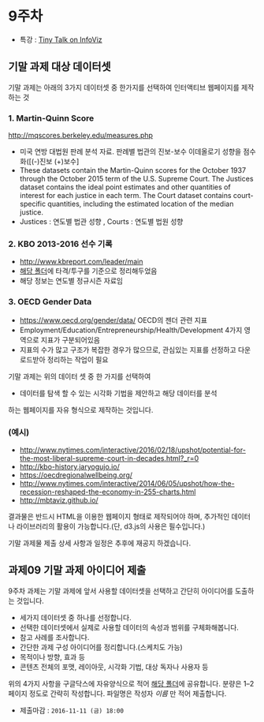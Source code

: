 9주차
===

- 특강 : [Tiny Talk on InfoViz](https://docs.google.com/presentation/d/1Ka3gCmLpCKdCGOJZcRQb9wsORWBvVb0N0mnhQlf2ScM/edit?ts=581c836e#slide=id.g18abd31b3a_0_18)



기말 과제 대상 데이터셋
---


 기말 과제는 아래의 3가지 데이터셋 중 한가지를 선택하여 인터액티브 웹페이지를 제작하는 것

### 1. Martin-Quinn Score

 http://mqscores.berkeley.edu/measures.php
 - 미국 연방 대법원 판례 분석 자료. 판례별 법관의 진보-보수 이데올로기 성향을 점수화([(-)진보 (+)보수]
 - These datasets contain the Martin-Quinn scores for the October 1937 through the October 2015 term of the U.S. Supreme Court. The Justices dataset contains the ideal point estimates and other quantities of interest for each justice in each term. The Court dataset contains court-specific quantities, including the estimated location of the median justice.
 - Justices : 연도별 법관 성향 , Courts : 연도별 법원 성향


### 2. KBO 2013-2016 선수 기록

- http://www.kbreport.com/leader/main
- [해당 폴더](https://drive.google.com/drive/folders/0B6tl9QHjJ5E5dVdZZVk2TTdKMW8?usp=sharing)에 타격/투구를 기준으로 정리해두었음
- 해당 정보는 연도별 정규시즌 자료임


### 3. OECD Gender Data

- https://www.oecd.org/gender/data/ OECD의 젠더 관련 지표
- Employment/Education/Entrepreneurship/Health/Development 4가지 영역으로 지표가 구분되어있음
- 지표의 수가 많고 구조가 복잡한 경우가 많으므로, 관심있는 지표를 선정하고 다운로드받아 정리하는 작업이 필요



기말 과제는 위의 데이터 셋 중 한 가지를 선택하여

 - 데이터를 탐색 할 수 있는 시각화 기법을 제안하고 해당 데이터를 분석

하는 웹페이지를 자유 형식으로 제작하는 것입니다.


### (예시)

- http://www.nytimes.com/interactive/2016/02/18/upshot/potential-for-the-most-liberal-supreme-court-in-decades.html?_r=0
- http://kbo-history.jaryogujo.io/
- https://oecdregionalwellbeing.org/
- http://www.nytimes.com/interactive/2014/06/05/upshot/how-the-recession-reshaped-the-economy-in-255-charts.html
- http://mbtaviz.github.io/


결과물은 반드시 HTML을 이용한 웹페이지 형태로 제작되어야 하며, 추가적인 데이터나 라이브러리의 활용이 가능합니다.(단, d3.js의 사용은 필수입니다.)

기말 과제물 제출 상세 사항과 일정은 추후에 재공지 하겠습니다.


## 과제09 기말 과제 아이디어 제출

9주차 과제는 기말 과제에 앞서 사용할 데이터셋을 선택하고 간단히 아이디어를 도출하는 것입니다.
- 세가지 데이터셋 중 하나를 선정합니다.
- 선택한 데이터셋에서 실제로 사용할 데이터의 속성과 범위를 구체화해봅니다.
- 참고 사례를 조사합니다.
- 간단한 과제 구성 아이디어를 정리합니다.(스케치도 가능)
 - 목적이나 방향, 효과 등
 - 콘텐츠 전체의 포맷, 레이아웃, 시각화 기법, 대상 독자나 사용자 등


위의 4가지 사항을 구글닥스에 자유양식으로 적어 [해당 폴더](https://drive.google.com/drive/folders/0B6tl9QHjJ5E5alpBay10cGUyYlE?usp=sharing)에 공유합니다. 분량은 1–2페이지 정도로 간략히 작성합니다. 파일명은 작성자 *이름* 만 적어 제출합니다.

- 제출마감 : `2016-11-11 (금) 18:00`
